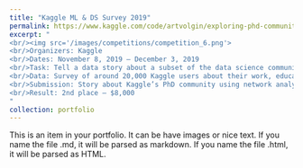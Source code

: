 ```yaml
---
title: "Kaggle ML & DS Survey 2019"
permalink: https://www.kaggle.com/code/artvolgin/exploring-phd-community-with-network-analysis
excerpt: "
<br/><img src='/images/competitions/competition_6.png'>
<br/>Organizers: Kaggle
<br/>Dates: November 8, 2019 – December 3, 2019
<br/>Task: Tell a data story about a subset of the data science community represented in this survey, through a combination of both narrative text and data exploration.
<br/>Data: Survey of around 20,000 Kaggle users about their work, education, skills etc.
<br/>Submission: Story about Kaggle’s PhD community using network analysis: network of participants, skills, and countries.
<br/>Result: 2nd place – $8,000
"
collection: portfolio
---
```


This is an item in your portfolio. It can be have images or nice text. If you name the file .md, it will be parsed as markdown. If you name the file .html, it will be parsed as HTML. 
